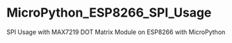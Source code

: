 # MicroPython_ESP8266_SPI_Usage
SPI Usage with MAX7219 DOT Matrix Module on ESP8266 with MicroPython



